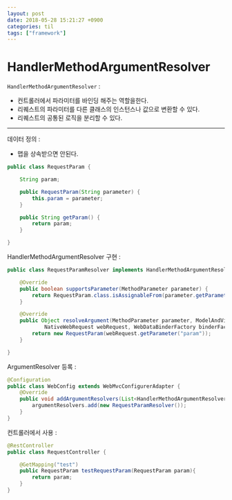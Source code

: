 ```yaml
---
layout: post
date: 2018-05-28 15:21:27 +0900
categories: til
tags: ["framework"]
---
```


# HandlerMethodArgumentResolver

`HandlerMethodArgumentResolver` :

- 컨트롤러에서 파라미터를 바인딩 해주는 역할을한다.
- 리퀘스트의 파라미터를 다른 클래스의 인스턴스나 값으로 변환할 수 있다.
- 리퀘스트의 공통된 로직을 분리할 수 있다.

----

데이터 정의 :

- 맵을 상속받으면 안된다.

```java
public class RequestParam {

    String param;

    public RequestParam(String parameter) {
        this.param = parameter;
    }

    public String getParam() {
        return param;
    }

}
```

HandlerMethodArgumentResolver 구현 :

```java
public class RequestParamResolver implements HandlerMethodArgumentResolver {

    @Override
    public boolean supportsParameter(MethodParameter parameter) {
        return RequestParam.class.isAssignableFrom(parameter.getParameterType());
    }

    @Override
    public Object resolveArgument(MethodParameter parameter, ModelAndViewContainer mavContainer,
            NativeWebRequest webRequest, WebDataBinderFactory binderFactory) throws Exception {
        return new RequestParam(webRequest.getParameter("param"));
    }

}
```

ArgumentResolver 등록 :

```java
@Configuration
public class WebConfig extends WebMvcConfigurerAdapter {
    @Override
    public void addArgumentResolvers(List<HandlerMethodArgumentResolver> argumentResolvers) {
        argumentResolvers.add(new RequestParamResolver());
    }
}
```

컨트롤러에서 사용 :

```java
@RestController
public class RequestController {

    @GetMapping("test")
    public RequestParam testRequestParam(RequestParam param){
        return param;
    }
}
```

